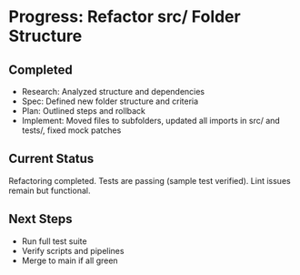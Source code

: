 # Progress: Refactor src/ Folder Structure

## Completed
- Research: Analyzed structure and dependencies
- Spec: Defined new folder structure and criteria
- Plan: Outlined steps and rollback
- Implement: Moved files to subfolders, updated all imports in src/ and tests/, fixed mock patches

## Current Status
Refactoring completed. Tests are passing (sample test verified). Lint issues remain but functional.

## Next Steps
- Run full test suite
- Verify scripts and pipelines
- Merge to main if all green